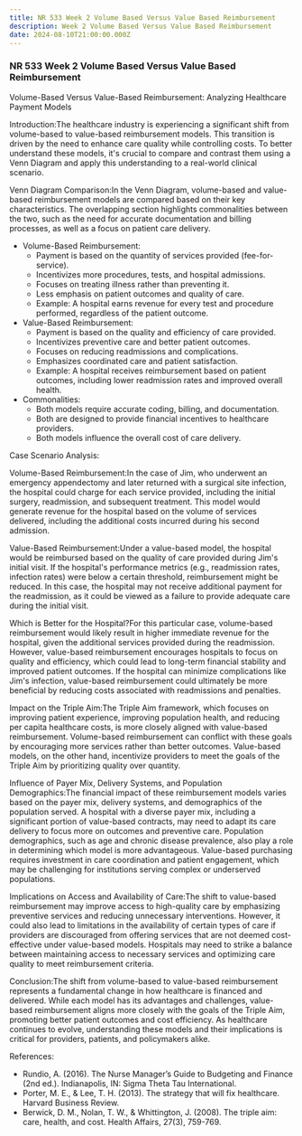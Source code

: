 ```yaml
---
title: NR 533 Week 2 Volume Based Versus Value Based Reimbursement
description: Week 2 Volume Based Versus Value Based Reimbursement
date: 2024-08-10T21:00:00.000Z
---
```


### NR 533 Week 2 Volume Based Versus Value Based Reimbursement

Volume-Based Versus Value-Based Reimbursement: Analyzing Healthcare Payment Models

Introduction:The healthcare industry is experiencing a significant shift from volume-based to value-based reimbursement models. This transition is driven by the need to enhance care quality while controlling costs. To better understand these models, it's crucial to compare and contrast them using a Venn Diagram and apply this understanding to a real-world clinical scenario.

Venn Diagram Comparison:In the Venn Diagram, volume-based and value-based reimbursement models are compared based on their key characteristics. The overlapping section highlights commonalities between the two, such as the need for accurate documentation and billing processes, as well as a focus on patient care delivery.

* Volume-Based Reimbursement:
  * Payment is based on the quantity of services provided (fee-for-service).
  * Incentivizes more procedures, tests, and hospital admissions.
  * Focuses on treating illness rather than preventing it.
  * Less emphasis on patient outcomes and quality of care.
  * Example: A hospital earns revenue for every test and procedure performed, regardless of the patient outcome.
* Value-Based Reimbursement:
  * Payment is based on the quality and efficiency of care provided.
  * Incentivizes preventive care and better patient outcomes.
  * Focuses on reducing readmissions and complications.
  * Emphasizes coordinated care and patient satisfaction.
  * Example: A hospital receives reimbursement based on patient outcomes, including lower readmission rates and improved overall health.
* Commonalities:
  * Both models require accurate coding, billing, and documentation.
  * Both are designed to provide financial incentives to healthcare providers.
  * Both models influence the overall cost of care delivery.

Case Scenario Analysis:

Volume-Based Reimbursement:In the case of Jim, who underwent an emergency appendectomy and later returned with a surgical site infection, the hospital could charge for each service provided, including the initial surgery, readmission, and subsequent treatment. This model would generate revenue for the hospital based on the volume of services delivered, including the additional costs incurred during his second admission.

Value-Based Reimbursement:Under a value-based model, the hospital would be reimbursed based on the quality of care provided during Jim's initial visit. If the hospital's performance metrics (e.g., readmission rates, infection rates) were below a certain threshold, reimbursement might be reduced. In this case, the hospital may not receive additional payment for the readmission, as it could be viewed as a failure to provide adequate care during the initial visit.

Which is Better for the Hospital?For this particular case, volume-based reimbursement would likely result in higher immediate revenue for the hospital, given the additional services provided during the readmission. However, value-based reimbursement encourages hospitals to focus on quality and efficiency, which could lead to long-term financial stability and improved patient outcomes. If the hospital can minimize complications like Jim's infection, value-based reimbursement could ultimately be more beneficial by reducing costs associated with readmissions and penalties.

Impact on the Triple Aim:The Triple Aim framework, which focuses on improving patient experience, improving population health, and reducing per capita healthcare costs, is more closely aligned with value-based reimbursement. Volume-based reimbursement can conflict with these goals by encouraging more services rather than better outcomes. Value-based models, on the other hand, incentivize providers to meet the goals of the Triple Aim by prioritizing quality over quantity.

Influence of Payer Mix, Delivery Systems, and Population Demographics:The financial impact of these reimbursement models varies based on the payer mix, delivery systems, and demographics of the population served. A hospital with a diverse payer mix, including a significant portion of value-based contracts, may need to adapt its care delivery to focus more on outcomes and preventive care. Population demographics, such as age and chronic disease prevalence, also play a role in determining which model is more advantageous. Value-based purchasing requires investment in care coordination and patient engagement, which may be challenging for institutions serving complex or underserved populations.

Implications on Access and Availability of Care:The shift to value-based reimbursement may improve access to high-quality care by emphasizing preventive services and reducing unnecessary interventions. However, it could also lead to limitations in the availability of certain types of care if providers are discouraged from offering services that are not deemed cost-effective under value-based models. Hospitals may need to strike a balance between maintaining access to necessary services and optimizing care quality to meet reimbursement criteria.

Conclusion:The shift from volume-based to value-based reimbursement represents a fundamental change in how healthcare is financed and delivered. While each model has its advantages and challenges, value-based reimbursement aligns more closely with the goals of the Triple Aim, promoting better patient outcomes and cost efficiency. As healthcare continues to evolve, understanding these models and their implications is critical for providers, patients, and policymakers alike.

References:

* Rundio, A. (2016). The Nurse Manager’s Guide to Budgeting and Finance (2nd ed.). Indianapolis, IN: Sigma Theta Tau International.
* Porter, M. E., & Lee, T. H. (2013). The strategy that will fix healthcare. Harvard Business Review.
* Berwick, D. M., Nolan, T. W., & Whittington, J. (2008). The triple aim: care, health, and cost. Health Affairs, 27(3), 759-769.
